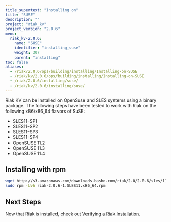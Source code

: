 ```yaml
---
title_supertext: "Installing on"
title: "SUSE"
description: ""
project: "riak_kv"
project_version: "2.0.6"
menu:
  riak_kv-2.0.6:
    name: "SUSE"
    identifier: "installing_suse"
    weight: 307
    parent: "installing"
toc: false
aliases:
  - /riak/2.0.6/ops/building/installing/Installing-on-SUSE
  - /riak/kv/2.0.6/ops/building/installing/Installing-on-SUSE
  - /riak/2.0.6/installing/suse/
  - /riak/kv/2.0.6/installing/suse/
---
```


[install verify]: /riak/kv/2.0.6/setup/installing/verify

Riak KV can be installed on OpenSuse and SLES systems using a binary package. The following steps have been tested to work with Riak on
the following x86/x86_64 flavors of SuSE:

* SLES11-SP1
* SLES11-SP2
* SLES11-SP3
* SLES11-SP4
* OpenSUSE 11.2
* OpenSUSE 11.3
* OpenSUSE 11.4

## Installing with rpm

```bash
wget http://s3.amazonaws.com/downloads.basho.com/riak/2.0/2.0.6/sles/11/riak-2.0.6-1.SLES11.x86_64.rpm
sudo rpm -Uvh riak-2.0.6-1.SLES11.x86_64.rpm
```

## Next Steps

Now that Riak is installed, check out [Verifying a Riak Installation][install verify].
